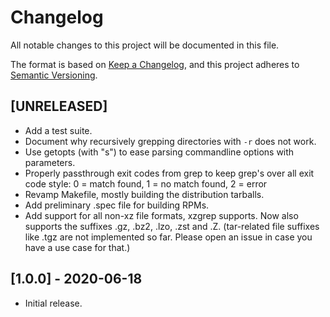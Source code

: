 # Changelog

All notable changes to this project will be documented in this file.

The format is based on
[Keep a Changelog](https://keepachangelog.com/en/1.0.0/), and this
project adheres to
[Semantic Versioning](https://semver.org/spec/v2.0.0.html).

## [UNRELEASED]

* Add a test suite.
* Document why recursively grepping directories with `-r` does not
  work.
* Use getopts (with "s") to ease parsing commandline options with
  parameters.
* Properly passthrough exit codes from grep to keep grep's over all
  exit code style: 0 = match found, 1 = no match found, 2 = error
* Revamp Makefile, mostly building the distribution tarballs.
* Add preliminary .spec file for building RPMs.
* Add support for all non-xz file formats, xzgrep supports. Now also
  supports the suffixes .gz, .bz2, .lzo, .zst and .Z. (tar-related
  file suffixes like .tgz are not implemented so far. Please open an
  issue in case you have a use case for that.)

## [1.0.0] - 2020-06-18

* Initial release.
